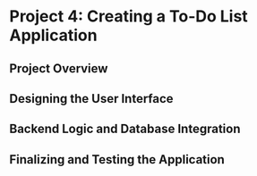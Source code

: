 # Project 4: Creating a To-Do List Application

## Project Overview

## Designing the User Interface

## Backend Logic and Database Integration

## Finalizing and Testing the Application
